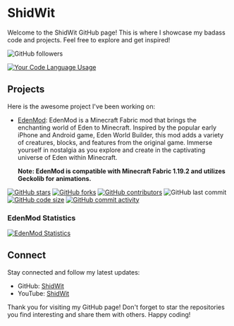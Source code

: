 # ShidWit

Welcome to the ShidWit GitHub page! This is where I showcase my badass code and projects. Feel free to explore and get inspired!

![GitHub followers](https://img.shields.io/github/followers/ShidWit?style=social)

[![Your Code Language Usage](https://github-readme-stats.vercel.app/api/top-langs/?username=ShidWit&layout=compact&hide_title=true&custom_title=My%20Code%20Language%20Usage)](https://github.com/ShidWit)

## Projects

Here is the awesome project I've been working on:

- [EdenMod](https://github.com/ShidWit/EdenMod): EdenMod is a Minecraft Fabric mod that brings the enchanting world of Eden to Minecraft. Inspired by the popular early iPhone and Android game, Eden World Builder, this mod adds a variety of creatures, blocks, and features from the original game. Immerse yourself in nostalgia as you explore and create in the captivating universe of Eden within Minecraft.

   **Note: EdenMod is compatible with Minecraft Fabric 1.19.2 and utilizes Geckolib for animations.**

[![GitHub stars](https://img.shields.io/github/stars/ShidWit/EdenMod?style=social)](https://github.com/ShidWit/EdenMod/stargazers)
[![GitHub forks](https://img.shields.io/github/forks/ShidWit/EdenMod?style=social)](https://github.com/ShidWit/EdenMod/network/members)
[![GitHub contributors](https://img.shields.io/github/contributors/ShidWit/EdenMod)](https://github.com/ShidWit/EdenMod/graphs/contributors)
![GitHub last commit](https://img.shields.io/github/last-commit/ShidWit/EdenMod?label=Last%20commit)
[![GitHub code size](https://img.shields.io/github/languages/code-size/ShidWit/EdenMod)](https://github.com/ShidWit/EdenMod)
[![GitHub commit activity](https://img.shields.io/github/commit-activity/y/ShidWit/EdenMod)](https://github.com/ShidWit/EdenMod/commits)

### EdenMod Statistics

[![EdenMod Statistics](https://github-readme-stats.vercel.app/api/pin/?username=ShidWit&repo=EdenMod&show_owner=true&bg_color=30,e96443,904e95&title_color=fff&text_color=fff&icon_color=fff)](https://github.com/ShidWit/EdenMod)

## Connect

Stay connected and follow my latest updates:

- GitHub: [ShidWit](https://github.com/ShidWit)
- YouTube: [ShidWit](https://www.youtube.com/@ShidWit)

Thank you for visiting my GitHub page! Don't forget to star the repositories you find interesting and share them with others. Happy coding!
